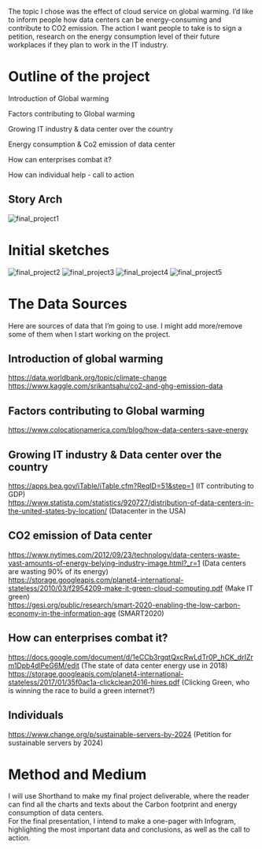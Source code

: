 The topic I chose was the effect of cloud service on global warming. I’d like to inform people how data centers can be energy-consuming and contribute to CO2 emission. The action I want people to take is to sign a petition, research on the energy consumption level of their future workplaces if they plan to work in the IT industry.  

# Outline of the project
Introduction of Global warming  

Factors contributing to Global warming  

Growing IT industry & data center over the country  

Energy consumption & Co2 emission of data center  

How can enterprises combat it?  

How can individual help - call to action  

## Story Arch
![final_project1](https://user-images.githubusercontent.com/60080058/74118636-41d0e280-4b8a-11ea-89b0-d039dad57197.png)  

# Initial sketches
![final_project2](https://user-images.githubusercontent.com/60080058/74118642-45646980-4b8a-11ea-92e9-0f26beb53039.png)
![final_project3](https://user-images.githubusercontent.com/60080058/74118647-48f7f080-4b8a-11ea-8e15-59454ff83307.png)
![final_project4](https://user-images.githubusercontent.com/60080058/74118653-4b5a4a80-4b8a-11ea-97c6-e773a9f3284a.png)
![final_project5](https://user-images.githubusercontent.com/60080058/74118656-4dbca480-4b8a-11ea-9dbc-e3d81bf639c8.png)

# The Data Sources
Here are sources of data that I’m going to use. I might add more/remove some of them when I start working on the project.   
## Introduction of global warming    
https://data.worldbank.org/topic/climate-change  
https://www.kaggle.com/srikantsahu/co2-and-ghg-emission-data  
## Factors contributing to Global warming  
https://www.colocationamerica.com/blog/how-data-centers-save-energy  
## Growing IT industry & Data center over the country  
https://apps.bea.gov/iTable/iTable.cfm?ReqID=51&step=1 (IT contributing to GDP)  
https://www.statista.com/statistics/920727/distribution-of-data-centers-in-the-united-states-by-location/ (Datacenter in the USA)  
## CO2 emission of Data center  
https://www.nytimes.com/2012/09/23/technology/data-centers-waste-vast-amounts-of-energy-belying-industry-image.html?_r=1 (Data centers are wasting 90% of its energy)  
https://storage.googleapis.com/planet4-international-stateless/2010/03/f2954209-make-it-green-cloud-computing.pdf (Make IT green)  
https://gesi.org/public/research/smart-2020-enabling-the-low-carbon-economy-in-the-information-age (SMART2020)  
## How can enterprises combat it?    
https://docs.google.com/document/d/1eCCb3rgqtQxcRwLdTr0P_hCK_drIZrm1Dpb4dlPeG6M/edit (The state of data center energy use in 2018)  
https://storage.googleapis.com/planet4-international-stateless/2017/01/35f0ac1a-clickclean2016-hires.pdf (Clicking Green, who is winning the race to build a green internet?)  
## Individuals  
https://www.change.org/p/sustainable-servers-by-2024 (Petition for sustainable servers by 2024)  

# Method and Medium
I will use Shorthand to make my final project deliverable, where the reader can find all the charts and texts about the Carbon footprint and energy consumption of data centers.   
For the final presentation, I intend to make a one-pager with Infogram, highlighting the most important data and conclusions, as well as the call to action.
